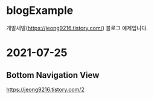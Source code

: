 # blogExample
개발새발(https://jeong9216.tistory.com/) 블로그 예제입니다. 

# 2021-07-25
## Bottom Navigation View
https://jeong9216.tistory.com/2

